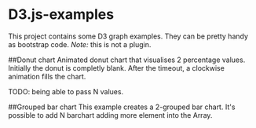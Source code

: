 D3.js-examples
==============
This project contains some D3 graph examples. They can be pretty handy as bootstrap code.
*Note:* this is not a plugin.

##Donut chart
Animated donut chart that visualises 2 percentage values.
Initially the donut is completly blank. 
After the timeout, a clockwise animation fills the chart.

TODO: being able to pass N values.

##Grouped bar chart
This example creates a 2-grouped bar chart. 
It's possible to add N barchart adding more element into the Array.


